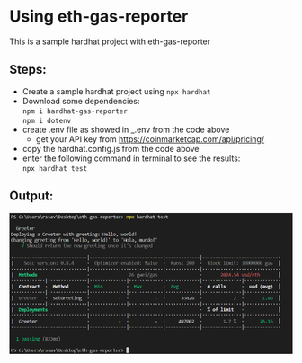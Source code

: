 # Using eth-gas-reporter
This is a sample hardhat project with eth-gas-reporter

## Steps:
- Create a sample hardhat project using ```npx hardhat``` <br>
- Download some dependencies: <br>
    ```npm i hardhat-gas-reporter``` <br> 
    ```npm i dotenv``` <br>
- create .env file as showed in _.env from the code above <br>
    - get your API key from https://coinmarketcap.com/api/pricing/ <br>
- copy the hardhat.config.js from the code above <br>
- enter the following command in terminal to see the results: <br>
    ```npx hardhat test``` <br>

## Output:
<img src="./Capture.PNG" width="700" />
